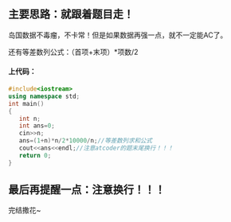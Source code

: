 ## 主要思路：就跟着题目走！
岛国数据不毒瘤，不卡常！但是如果数据再强一点，就不一定能AC了。

还有等差数列公式：（首项+末项）*项数/2
#### 上代码：
```cpp
#include<iostream>
using namespace std;
int main()
{
   int n;
   int ans=0;
   cin>>n;
   ans=(1+n)*n/2*10000/n;//等差数列求和公式
   cout<<ans<<endl;//注意atcoder的题末尾换行！！！
   return 0;
}
```
## 最后再提醒一点：注意换行！！！
完结撒花~

